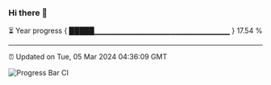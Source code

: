 ### Hi there 👋

⏳ Year progress { █████▁▁▁▁▁▁▁▁▁▁▁▁▁▁▁▁▁▁▁▁▁▁▁▁▁ } 17.54 %

---

⏰ Updated on Tue, 05 Mar 2024 04:36:09 GMT

![Progress Bar CI](https://github.com/IshwaranRudhara/GIT-ACTION/workflows/Progress%20Bar%20CI/badge.svg)
